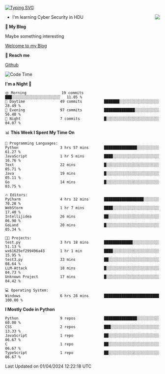 [![Typing SVG](https://readme-typing-svg.herokuapp.com?font=Fira+Code&pause=1000&random=false&width=450&height=60&lines=Hello+%F0%9F%91%8B%F0%9F%8F%BB;I'm+JBNRZ)](https://git.io/typing-svg)

<a href="#">
  <img align="right" src="https://github-readme-stats.vercel.app/api?username=JBNRZ&show_icons=true&bg_color=15,f2f7fd,E0EAFC" />
</a>

- I'm learning Cyber Security in HDU

 **🌱 My Blog**

Maybe something interesting

[Welcome to my Blog](https://jbnrz.com.cn/)

 **💬 Reach me** 

[Github](https://github.com/JBNRZ)


<!--START_SECTION:waka-->
![Code Time](http://img.shields.io/badge/Code%20Time-411%20hrs%2057%20mins-blue)

**I'm a Night 🦉** 

```text
🌞 Morning                19 commits          ███░░░░░░░░░░░░░░░░░░░░░░   11.05 % 
🌆 Daytime                49 commits          ███████░░░░░░░░░░░░░░░░░░   28.49 % 
🌃 Evening                97 commits          ██████████████░░░░░░░░░░░   56.40 % 
🌙 Night                  7 commits           █░░░░░░░░░░░░░░░░░░░░░░░░   04.07 % 
```


📊 **This Week I Spent My Time On** 

```text
💬 Programming Languages: 
Python                   3 hrs 57 mins       ███████████████░░░░░░░░░░   61.27 % 
JavaScript               1 hr 5 mins         ████░░░░░░░░░░░░░░░░░░░░░   16.76 % 
Text                     22 mins             █░░░░░░░░░░░░░░░░░░░░░░░░   05.71 % 
Java                     19 mins             █░░░░░░░░░░░░░░░░░░░░░░░░   05.11 % 
Go                       14 mins             █░░░░░░░░░░░░░░░░░░░░░░░░   03.75 % 

🔥 Editors: 
PyCharm                  4 hrs 32 mins       ██████████████████░░░░░░░   70.28 % 
WebStorm                 1 hr 7 mins         ████░░░░░░░░░░░░░░░░░░░░░   17.48 % 
Intellijidea             26 mins             ██░░░░░░░░░░░░░░░░░░░░░░░   06.90 % 
GoLand                   20 mins             █░░░░░░░░░░░░░░░░░░░░░░░░   05.34 % 

🐱‍💻 Projects: 
test.py                  3 hrs 18 mins       █████████████░░░░░░░░░░░░   51.13 % 
wx61625ef299496a43       1 hr 1 min          ████░░░░░░░░░░░░░░░░░░░░░   15.95 % 
test3.py                 33 mins             ██░░░░░░░░░░░░░░░░░░░░░░░   08.64 % 
LLM-Attack               18 mins             █░░░░░░░░░░░░░░░░░░░░░░░░   04.73 % 
Unknown Project          17 mins             █░░░░░░░░░░░░░░░░░░░░░░░░   04.42 % 

💻 Operating System: 
Windows                  6 hrs 28 mins       █████████████████████████   100.00 % 
```

**I Mostly Code in Python** 

```text
Python                   9 repos             ███████████████░░░░░░░░░░   60.00 % 
CSS                      2 repos             ███░░░░░░░░░░░░░░░░░░░░░░   13.33 % 
JavaScript               1 repo              ██░░░░░░░░░░░░░░░░░░░░░░░   06.67 % 
C                        1 repo              ██░░░░░░░░░░░░░░░░░░░░░░░   06.67 % 
TypeScript               1 repo              ██░░░░░░░░░░░░░░░░░░░░░░░   06.67 % 
```




 Last Updated on 01/04/2024 12:22:18 UTC
<!--END_SECTION:waka-->
